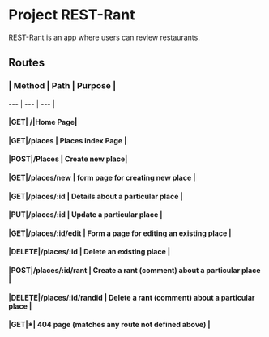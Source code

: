 # Project REST-Rant

REST-Rant is an app where users can review restaurants.


##  Routes 

###  | Method  | Path  | Purpose |
--- | --- | --- |
#### |GET| /|Home Page|
#### |GET|/places | Places index Page |
#### |POST|/Places | Create new place|
#### |GET|/places/new | form page for creating new place |
#### |GET|/places/:id | Details about a particular place |
#### |PUT|/places/:id | Update a particular place |
#### |GET|/places/:id/edit | Form a page for editing an existing place |
#### |DELETE|/places/:id | Delete an existing place |
#### |POST|/places/:id/rant | Create a rant (comment) about a particular place |
#### |DELETE|/places/:id/randid | Delete a rant (comment) about a particular place |
#### |GET|*| 404 page (matches any route not defined above) |
